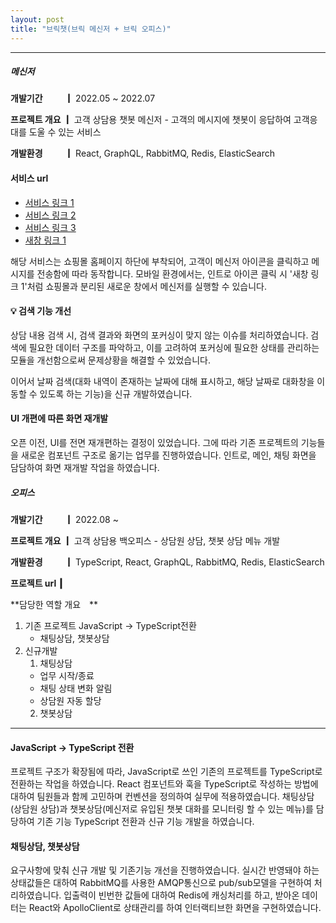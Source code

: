 ```yaml
---
layout: post
title: "브릭챗(브릭 메신저 + 브릭 오피스)"
---
```


---
##### 메신저

<!-- {% include carousel.html height="50" unit="%" duration="7" %} -->
**개발기간 　　 ┃** 2022.05 ~ 2022.07

**프로젝트 개요 ┃** 고객 상담용 챗봇 메신저 - 고객의 메시지에 챗봇이 응답하여 고객응대를 도울 수 있는 서비스

**개발환경 　　 ┃** React, GraphQL, RabbitMQ, Redis, ElasticSearch

####  서비스 url 
- [서비스 링크 1](https://smarthippo.kr/)
- [서비스 링크 2](https://www.moccasom.co.kr/)
- [서비스 링크 3](https://fromdayone.co.kr/)
- [새창 링크 1](https://chat.brickchat.co.kr/chat/c13977f0-e4bf-43d7-ba0a-426a30fe5907)

해당 서비스는 쇼핑몰 홈페이지 하단에 부착되어, 고객이 메신저 아이콘을 클릭하고 메시지를 전송함에 따라 동작합니다.
모바일 환경에서는, 인트로 아이콘 클릭 시 '새창 링크 1'처럼  쇼핑몰과 분리된 새로운 창에서 메신저를 실행할 수 있습니다.


#### 💡 검색 기능 개선
상담 내용 검색 시, 검색 결과와 화면의 포커싱이 맞지 않는 이슈를 처리하였습니다.
검색에 필요한 데이터 구조를 파악하고, 이를 고려하여 포커싱에 필요한 상태를 관리하는 모듈을 개선함으로써 문제상황을 해결할 수 있었습니다.

이어서 날짜 검색(대화 내역이 존재하는 날짜에 대해 표시하고, 해당 날짜로 대화창을 이동할 수 있도록 하는 기능)을 신규 개발하였습니다.
<!-- React와 GraphQL의 ApolloClient를 통해 상태를 관리하고 ElasticSearch  -->

#### UI 개편에 따른 화면 재개발
오픈 이전, UI를 전면 재개편하는 결정이 있었습니다. 그에 따라 기존 프로젝트의 기능들을 새로운 컴포넌트 구조로 옮기는 업무를 진행하였습니다.
인트로, 메인, 채팅 화면을 담담하여 화면 재개발 작업을 하였습니다. 


##### 오피스

**개발기간 　　 ┃** 2022.08 ~

**프로젝트 개요 ┃** 고객 상담용 백오피스 - 상담원 상담, 챗봇 상담 메뉴 개발

**개발환경 　　 ┃** TypeScript, React, GraphQL, RabbitMQ, Redis, ElasticSearch

**프로젝트 url ┃** 

**담당한 역할 개요　**

1. 기존 프로젝트 JavaScript -> TypeScript전환
    - 채팅상담, 챗봇상담
2. 신규개발
   1. 채팅상담
    - 업무 시작/종료
    - 채팅 상태 변화 알림
    - 상담원 자동 할당
   2. 챗봇상담 
---

#### JavaScript -> TypeScript 전환
프로젝트 구조가 확장됨에 따라, JavaScript로 쓰인 기존의 프로젝트를 TypeScript로 전환하는 작업을 하였습니다. React 컴포넌트와 훅을 TypeScript로 작성하는 방법에 대하여 팀원들과 함께 고민하며 컨벤션을 정의하여 실무에 적용하였습니다.
채팅상담(상담원 상담)과 챗봇상담(메신저로 유입된 챗봇 대화를 모니터링 할 수 있는 메뉴)를 담당하여 기존 기능 TypeScript 전환과 신규 기능 개발을 하였습니다.

#### 채팅상담, 챗봇상담
요구사항에 맞춰 신규 개발 및 기존기능 개선을 진행하였습니다.
실시간 반영돼야 하는 상태값들은 대하여 RabbitMQ를 사용한 AMQP통신으로 pub/sub모델을 구현하여 처리하였습니다.
입출력이 빈번한 값들에 대하여 Redis에 캐싱처리를 하고, 받아온 데이터는 React와 ApolloClient로 상태관리를 하여 인터랙티브한 화면을 구현하였습니다.